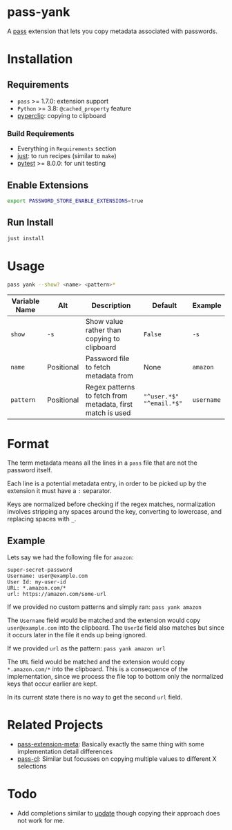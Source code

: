 # pass-yank

A [pass](https://www.passwordstore.org/) extension that lets you copy metadata associated
with passwords.

# Installation

## Requirements

- `pass` >= 1.7.0: extension support
- `Python` >= 3.8: `@cached_property` feature
- [pyperclip](https://pypi.org/project/pyperclip/): copying to clipboard

### Build Requirements

- Everything in `Requirements` section
- [just](https://github.com/casey/just): to run recipes (similar to `make`)
- [pytest](https://pypi.org/project/pytest/) >= 8.0.0: for unit testing

## Enable Extensions

```bash
export PASSWORD_STORE_ENABLE_EXTENSIONS=true
```

## Run Install

```bash
just install
```

# Usage

```bash
pass yank --show? <name> <pattern>*
```

| Variable Name | Alt        | Description                                                | Default                  | Example    |
| ------------- | ---------- | ---------------------------------------------------------- | ------------------------ | ---------- |
| `show`        | `-s`       | Show value rather than copying to clipboard                | `False`                  | `-s`       |
| `name`        | Positional | Password file to fetch metadata from                       | None                     | `amazon`   |
| `pattern`     | Positional | Regex patterns to fetch from metadata, first match is used | `"^user.*$" "^email.*$"` | `username` |

# Format

The term metadata means all the lines in a `pass` file that are not the password itself.

Each line is a potential metadata entry, in order to be picked up by the extension it must
have a `:` separator.

Keys are normalized before checking if the regex matches, normalization involves stripping
any spaces around the key, converting to lowercase, and replacing spaces with `_`.

## Example

Lets say we had the following file for `amazon`:

```
super-secret-password
Username: user@example.com
User Id: my-user-id
URL: *.amazon.com/*
url: https://amazon.com/some-url
```

If we provided no custom patterns and simply ran: `pass yank amazon`

The `Username` field would be matched and the extension would copy `user@example.com` into
the clipboard. The `UserId` field also matches but since it occurs later in the file it
ends up being ignored.

If we provided `url` as the pattern: `pass yank amazon url`

The `URL` field would be matched and the extension would copy `*.amazon.com/*` into the
clipboard. This is a consequence of the implementation, since we process the file top to
bottom only the normalized keys that occur earlier are kept.

In its current state there is no way to get the second `url` field.

# Related Projects

- [pass-extension-meta](https://github.com/rjekker/pass-extension-meta): Basically exactly
  the same thing with some implementation detail differences
- [pass-cl](https://github.com/elcorto/pass-cl): Similar but focusses on copying multiple
  values to different X selections

# Todo

- Add completions similar to [update](https://github.com/roddhjav/pass-update/tree/master)
  though copying their approach does not work for me.
